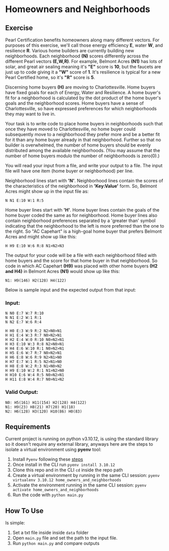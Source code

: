 # Homeowners and Neighborhoods

## Exercise
Pearl Certification benefits homeowners along many different vectors. For purposes of this exercise, we'll call those energy efficiency **E**, water **W**, and resilience **R**. Various home builders are currently building new neighborhoods. Each neighborhood **(N)** scores differently across the different Pearl vectors **(E,W,R)**. For example, Belmont Acres **(N1)** has lots of solar, and great air sealing meaning it's **"E"** score is **10**, but the faucets are just up to code giving it a **"W"** score of **1**. It's resilience is typical for a new Pearl Certified home, so it's **"R"** score is **5**.

Discerning home buyers **(H)** are moving to Charlottesville. Home buyers have fixed goals for each of Energy, Water and Resilience. A home buyer's fit for a neighborhood is calculated by the dot product of the home buyer's goals and the neighborhood scores. Home buyers have a sense of Charlottesville, so have expressed preferences for which neighborhoods they may want to live in.

Your task is to write code to place home buyers in neighborhoods such that once they have moved to Charlottesville, no home buyer could subsequently move to a neighborhood they prefer more and be a better fit for it than any home buyer already in that neighborhood. Further so that no builder is overwhelmed, the number of home buyers should be evenly distributed among the available neighborhoods. (You may assume that the number of home buyers modulo the number of neighborhoods is zero(0).)

You will read your input from a file, and write your output to a file. The input file will have one item (home buyer or neighborhood) per line.

Neighborhood lines start with **'N'**. Neighborhood lines contain the scores of the characteristics of the neighborhood in **'Key:Value'** form. So, Belmont Acres might show up in the input file as:

```N N1 E:10 W:1 R:5```

Home buyer lines start with **'H'**. Home buyer lines contain the goals of the home buyer coded the same as for neighborhood. Home buyer lines also contain neighborhood preferences separated by a 'greater than' symbol indicating that the neighborhood to the left is more preferred than the one to the right. So "AC Capehart" is a high-goal home buyer that prefers Belmont Acres and might show up like this:

```H H9 E:10 W:6 R:8 N1>N2>N3```

The output for your code will be a file with each neighborhood filled with home buyers and the score for that home buyer in that neighborhood. So code in which AC Capehart **(H9)** was placed with other home buyers **(H2 and H4)** in Belmont Acres **(N1)** would show up like this: 

```N1: H9(146) H2(128) H4(122)```

Below is sample input and the expected output from that input:

### Input:
```
N N0 E:7 W:7 R:10
N N1 E:2 W:1 R:1
N N2 E:7 W:6 R:4

H H0 E:3 W:9 R:2 N2>N0>N1
H H1 E:4 W:3 R:7 N0>N2>N1
H H2 E:4 W:0 R:10 N0>N2>N1
H H3 E:10 W:3 R:8 N2>N0>N1
H H4 E:6 W:10 R:1 N0>N2>N1
H H5 E:6 W:7 R:7 N0>N2>N1
H H6 E:8 W:6 R:9 N2>N1>N0
H H7 E:7 W:1 R:5 N2>N1>N0
H H8 E:8 W:2 R:3 N1>N0>N2
H H9 E:10 W:2 R:1 N1>N2>N0
H H10 E:6 W:4 R:5 N0>N2>N1
H H11 E:8 W:4 R:7 N0>N1>N2
```
### Valid Output:
```
N0: H5(161) H11(154) H2(128) H4(122)
N1: H9(23) H8(21) H7(20) H1(18)
N2: H6(128) H3(120) H10(86) H0(83)
```

## Requirements

Current project is running on python v3.10.12, is using the standard library so it doesn't require any external library, anyways here are the steps to isolate a virtual environment using **pyenv** tool:
1. Install `Pyenv` following these [steps](https://github.com/pyenv/pyenv?tab=readme-ov-file#installation)
2. Once install in the CLI run `pyenv install 3.10.12`
3. Clone this repo and in the CLI `cd` inside the repo path
3. Create a virtual environment by running in the same CLI session: `pyenv virtualenv 3.10.12 home_owners_and_neighborhoods`
4. Activate the environment running in the same CLI session: `pyenv activate home_owners_and_neighborhoods`
5. Run the code with `python main.py`

## How To Use
Is simple:
1. Set a txt file inside inside `data` folder
2. Open `main.py` file and set the path to the input file.
3. Run `python main.py` and compare outputs